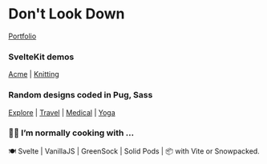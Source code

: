 # Don't Look Down
[Portfolio](https://b.1mind.dev)

### SvelteKit demos
[Acme](https://mysfits-module3-final.vercel.app/) | [Knitting](https://mysfits-challenge5.vercel.app/)

### Random designs coded in Pug, Sass
[Explore](https://b1mind.github.io/exploreTemp/) | [Travel](https://b1mind.github.io/travelTemp/) | [Medical](https://b1mind.github.io/medicalWebTemp/) | [Yoga](https://b1mind.github.io/yogaTemp/)


### 👨‍🍳 I’m normally cooking with ... 
🍽 Svelte | VanillaJS | GreenSock | Solid Pods | 📦 with Vite or Snowpacked. 

